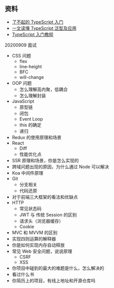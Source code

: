 ## 资料
* [了不起的 TypeScript 入门](https://juejin.im/post/6844904182843965453)
* [一文读懂 TypeScript 泛型及应用](https://juejin.im/post/6844904184894980104)
* [TypeScript 入门教程](https://ts.xcatliu.com/)

20200909 面试
* CSS 问题
  * flex
  * line-height
  * BFC
  * will-change
* OOP 问题
  * 怎么理解高内聚，低耦合
  * 怎么理解封装
* JavaScript
  * 原型链
  * 闭包
  * Event Loop
  * this 的确定
  * 递归
* Redux 的使用原理和场景
* React
  * Diff
  * 性能优化点
* SSR 原理和场景，你是怎么实现的
* 跨域问题出现的原因，为什么通过 Node 可以解决
* Koa 中间件原理
* Git
  * 分支相关
  * 代码还原
* 对于前端三大框架的看法和优缺点
* HTTP
  * 常见状态码
  * JWT 与 传统 Session 的区别
  * 请求头（浏览器缓存）
  * Cookie
* MVC 和 MVVM 的区别
* 实现四则运算的解释器
* 你是如何实现内存自动释放
* 常见 Web 安全问题，说说原理
  * CSRF
  * XSS
* 你项目中碰到的最大的难题是什么，怎么解决的
* 看过什么书
* 你简历上的项目，有线上地址和开源仓库吗